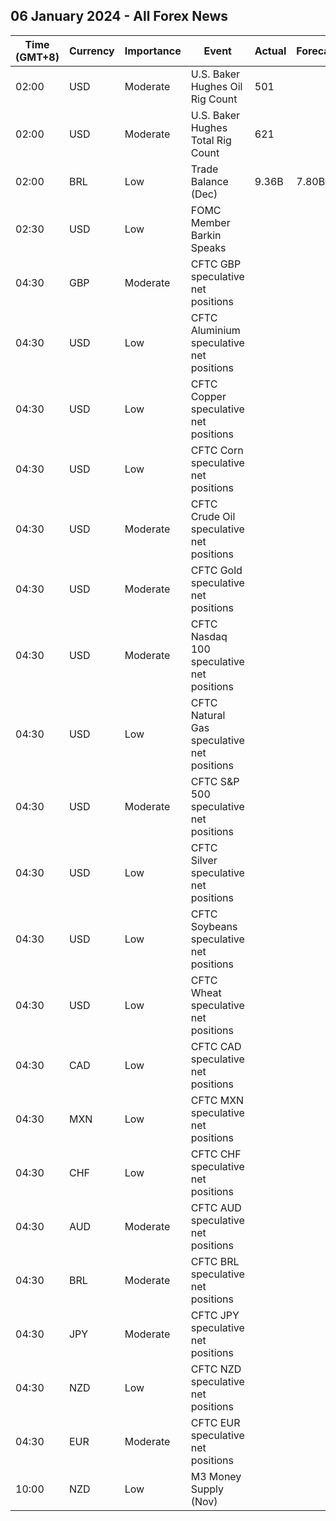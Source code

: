 ## 06 January 2024 - All Forex News

| Time (GMT+8) | Currency | Importance | Event | Actual | Forecast | Previous |
|------|----------|------------|-------|--------|----------|----------|
| 02:00 | USD | Moderate | U.S. Baker Hughes Oil Rig Count | 501 |  | 500 |
| 02:00 | USD | Moderate | U.S. Baker Hughes Total Rig Count | 621 |  | 622 |
| 02:00 | BRL | Low | Trade Balance (Dec) | 9.36B | 7.80B | 8.77B |
| 02:30 | USD | Low | FOMC Member Barkin Speaks |  |  |  |
| 04:30 | GBP | Moderate | CFTC GBP speculative net positions |  |  | 14.1K |
| 04:30 | USD | Low | CFTC Aluminium speculative net positions |  |  | 5.7K |
| 04:30 | USD | Low | CFTC Copper speculative net positions |  |  | 7.1K |
| 04:30 | USD | Low | CFTC Corn speculative net positions |  |  | -127.7K |
| 04:30 | USD | Moderate | CFTC Crude Oil speculative net positions |  |  | 199.3K |
| 04:30 | USD | Moderate | CFTC Gold speculative net positions |  |  | 207.7K |
| 04:30 | USD | Moderate | CFTC Nasdaq 100 speculative net positions |  |  | 28.0K |
| 04:30 | USD | Low | CFTC Natural Gas speculative net positions |  |  | -106.1K |
| 04:30 | USD | Moderate | CFTC S&P 500 speculative net positions |  |  | -192.5K |
| 04:30 | USD | Low | CFTC Silver speculative net positions |  |  | 31.9K |
| 04:30 | USD | Low | CFTC Soybeans speculative net positions |  |  | -11.9K |
| 04:30 | USD | Low | CFTC Wheat speculative net positions |  |  | -31.4K |
| 04:30 | CAD | Low | CFTC CAD speculative net positions |  |  | -34.7K |
| 04:30 | MXN | Low | CFTC MXN speculative net positions |  |  | 87.7K |
| 04:30 | CHF | Low | CFTC CHF speculative net positions |  |  | -3.4K |
| 04:30 | AUD | Moderate | CFTC AUD speculative net positions |  |  | -51.3K |
| 04:30 | BRL | Moderate | CFTC BRL speculative net positions |  |  | 44.3K |
| 04:30 | JPY | Moderate | CFTC JPY speculative net positions |  |  | -55.6K |
| 04:30 | NZD | Low | CFTC NZD speculative net positions |  |  | -3.7K |
| 04:30 | EUR | Moderate | CFTC EUR speculative net positions |  |  | 117.4K |
| 10:00 | NZD | Low | M3 Money Supply (Nov) |  |  | 405.9B |
